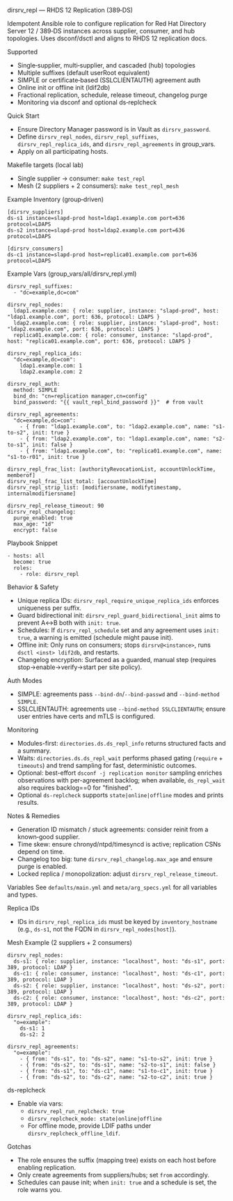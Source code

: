dirsrv_repl — RHDS 12 Replication (389‑DS)

Idempotent Ansible role to configure replication for Red Hat Directory Server 12 / 389‑DS instances across supplier, consumer, and hub topologies. Uses dsconf/dsctl and aligns to RHDS 12 replication docs.


Supported
- Single‑supplier, multi‑supplier, and cascaded (hub) topologies
- Multiple suffixes (default userRoot equivalent)
- SIMPLE or certificate‑based (SSLCLIENTAUTH) agreement auth
- Online init or offline init (ldif2db)
- Fractional replication, schedule, release timeout, changelog purge
- Monitoring via dsconf and optional ds‑replcheck


Quick Start
- Ensure Directory Manager password is in Vault as `dirsrv_password`.
- Define `dirsrv_repl_nodes`, `dirsrv_repl_suffixes`, `dirsrv_repl_replica_ids`, and `dirsrv_repl_agreements` in group_vars.
- Apply on all participating hosts.

Makefile targets (local lab)
- Single supplier → consumer: `make test_repl`
- Mesh (2 suppliers + 2 consumers): `make test_repl_mesh`

Example Inventory (group‑driven)
```
[dirsrv_suppliers]
ds-s1 instance=slapd-prod host=ldap1.example.com port=636 protocol=LDAPS
ds-s2 instance=slapd-prod host=ldap2.example.com port=636 protocol=LDAPS

[dirsrv_consumers]
ds-c1 instance=slapd-prod host=replica01.example.com port=636 protocol=LDAPS
```

Example Vars (group_vars/all/dirsrv_repl.yml)
```
dirsrv_repl_suffixes:
  - "dc=example,dc=com"

dirsrv_repl_nodes:
  ldap1.example.com: { role: supplier, instance: "slapd-prod", host: "ldap1.example.com", port: 636, protocol: LDAPS }
  ldap2.example.com: { role: supplier, instance: "slapd-prod", host: "ldap2.example.com", port: 636, protocol: LDAPS }
  replica01.example.com: { role: consumer, instance: "slapd-prod", host: "replica01.example.com", port: 636, protocol: LDAPS }

dirsrv_repl_replica_ids:
  "dc=example,dc=com":
    ldap1.example.com: 1
    ldap2.example.com: 2

dirsrv_repl_auth:
  method: SIMPLE
  bind_dn: "cn=replication manager,cn=config"
  bind_password: "{{ vault_repl_bind_password }}"  # from vault

dirsrv_repl_agreements:
  "dc=example,dc=com":
    - { from: "ldap1.example.com", to: "ldap2.example.com", name: "s1-to-s2", init: true }
    - { from: "ldap2.example.com", to: "ldap1.example.com", name: "s2-to-s1", init: false }
    - { from: "ldap1.example.com", to: "replica01.example.com", name: "s1-to-r01", init: true }

dirsrv_repl_frac_list: [authorityRevocationList, accountUnlockTime, memberof]
dirsrv_repl_frac_list_total: [accountUnlockTime]
dirsrv_repl_strip_list: [modifiersname, modifytimestamp, internalmodifiersname]

dirsrv_repl_release_timeout: 90
dirsrv_repl_changelog:
  purge_enabled: true
  max_age: "1d"
  encrypt: false
```

Playbook Snippet
```
- hosts: all
  become: true
  roles:
    - role: dirsrv_repl
```


Behavior & Safety
- Unique replica IDs: `dirsrv_repl_require_unique_replica_ids` enforces uniqueness per suffix.
- Guard bidirectional init: `dirsrv_repl_guard_bidirectional_init` aims to prevent A↔B both with `init: true`.
- Schedules: If `dirsrv_repl_schedule` set and any agreement uses `init: true`, a warning is emitted (schedule might pause init).
- Offline init: Only runs on consumers; stops `dirsrv@<instance>`, runs `dsctl <inst> ldif2db`, and restarts.
- Changelog encryption: Surfaced as a guarded, manual step (requires stop→enable→verify→start per site policy).


Auth Modes
- SIMPLE: agreements pass `--bind-dn`/`--bind-passwd` and `--bind-method SIMPLE`.
- SSLCLIENTAUTH: agreements use `--bind-method SSLCLIENTAUTH`; ensure user entries have certs and mTLS is configured.


Monitoring
- Modules-first: `directories.ds.ds_repl_info` returns structured facts and a summary.
- Waits: `directories.ds.ds_repl_wait` performs phased gating (`require` + `timeouts`) and trend sampling for fast, deterministic outcomes.
- Optional: best-effort `dsconf -j replication monitor` sampling enriches observations with per-agreement backlog; when available, `ds_repl_wait` also requires backlog==0 for "finished".
- Optional `ds-replcheck` supports `state|online|offline` modes and prints results.


Notes & Remedies
- Generation ID mismatch / stuck agreements: consider reinit from a known‑good supplier.
- Time skew: ensure chronyd/ntpd/timesyncd is active; replication CSNs depend on time.
- Changelog too big: tune `dirsrv_repl_changelog.max_age` and ensure purge is enabled.
- Locked replica / monopolization: adjust `dirsrv_repl_release_timeout`.


Variables
See `defaults/main.yml` and `meta/arg_specs.yml` for all variables and types.

Replica IDs
- IDs in `dirsrv_repl_replica_ids` must be keyed by `inventory_hostname` (e.g., `ds-s1`, not the FQDN in `dirsrv_repl_nodes[host]`).

Mesh Example (2 suppliers + 2 consumers)
```
dirsrv_repl_nodes:
  ds-s1: { role: supplier, instance: "localhost", host: "ds-s1", port: 389, protocol: LDAP }
  ds-c1: { role: consumer, instance: "localhost", host: "ds-c1", port: 389, protocol: LDAP }
  ds-s2: { role: supplier, instance: "localhost", host: "ds-s2", port: 389, protocol: LDAP }
  ds-c2: { role: consumer, instance: "localhost", host: "ds-c2", port: 389, protocol: LDAP }

dirsrv_repl_replica_ids:
  "o=example":
    ds-s1: 1
    ds-s2: 2

dirsrv_repl_agreements:
  "o=example":
    - { from: "ds-s1", to: "ds-s2", name: "s1-to-s2", init: true }
    - { from: "ds-s2", to: "ds-s1", name: "s2-to-s1", init: false }
    - { from: "ds-s1", to: "ds-c1", name: "s1-to-c1", init: true }
    - { from: "ds-s2", to: "ds-c2", name: "s2-to-c2", init: true }
```

ds-replcheck
- Enable via vars:
  - `dirsrv_repl_run_replcheck: true`
  - `dirsrv_replcheck_mode: state|online|offline`
  - For offline mode, provide LDIF paths under `dirsrv_replcheck_offline_ldif`.

Gotchas
- The role ensures the suffix (mapping tree) exists on each host before enabling replication.
- Only create agreements from suppliers/hubs; set `from` accordingly.
- Schedules can pause init; when `init: true` and a schedule is set, the role warns you.
